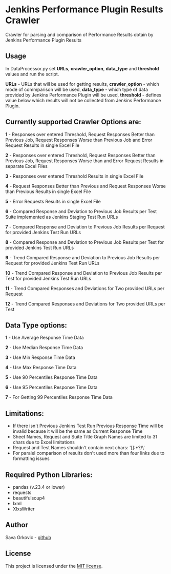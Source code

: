 # Jenkins Performance Plugin Results Crawler

Crawler for parsing and comparison of Performance Results obtain by Jenkins Performance Plugin Results

## Usage

In DataProcessor.py set **URLs**, **crawler_option**, **data_type** and **threshold** values and run the script. 

**URLs** - URLs that will be used for getting results,
**crawler_option** - which mode of commparison will be used,
**data_type** - which type of data provided by Jenkins Performance Plugin will be used,
**threshold** - defines value below which results will not be collected from Jenkins Performance Plugin.

## Currently supported Crawler Options are:
        
 **1** - Responses over entered Threshold, Request Responses Better than Previous Job, 
            Request Responses Worse than Previous Job and Error Request Results in single Excel File
                
 **2** - Responses over entered Threshold, Request Responses Better than Previous Job, 
            Request Responses Worse than and Error Request Results in separate Excel Files
                
 **3** - Responses over entered Threshold Results in single Excel File
            
 **4** - Request Responses Better than Previous and Request Responses Worse than Previous Results in single Excel File
            
 **5** - Error Requests Results in single Excel File
            
 **6** - Compared Response and Deviation to Previous Job Results per Test Suite implemented as Jenkins Staging Test Run URLs
            
 **7** - Compared Response and Deviation to Previous Job Results per Request for provided Jenkins Test Run URLs
        
 **8** - Compared Response and Deviation to Previous Job Results per Test for provided Jenkins Test Run URLs
        
 **9** - Trend Compared Response and Deviation to Previous Job Results per Request for provided Jenkins Test Run URLs
        
 **10** - Trend Compared Response and Deviation to Previous Job Results per Test for provided Jenkins Test Run URLs
        
 **11** - Trend Compared Responses and Deviations for Two provided URLs per Request
        
 **12** - Trend Compared Responses and Deviations for Two provided URLs per Test
        
        
## Data Type options:
        
 **1** - Use Average Response Time Data
        
 **2** - Use Median Response Time Data
        
 **3** - Use Min Response Time Data
        
 **4** - Use Max Response Time Data
        
 **5** - Use 90 Percentiles Response Time Data
        
 **6** - Use 95 Percentiles Response Time Data
        
 **7** - For Getting 99 Percentiles Response Time Data
        
## Limitations:
   
*  If there isn't Previous Jenkins Test Run Previous Response Time will be invalid because it will be the same as Current Response Time
*  Sheet Names, Request and Suite Title Graph Names are limited to 31 chars due to Excel limitations
*  Request and Test Names shouldn't contain next chars: '[]:*?/\\'
*  For paralel comparison of results don't used more than four links due to formatting issues
        
## Required Python Libraries:
   
* pandas (v.23.4 or lower)
* requests
* beautifulsoup4
* lxml
* XlxsWriter
        
## Author

Sava Grkovic - [github](https://github.com/savagrk)

## License

This project is licensed under the [MIT license](/LICENSE).
